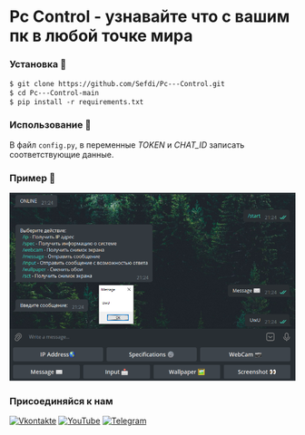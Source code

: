 # Pc Control - узнавайте что с вашим пк в любой точке мира

### Установка 💾
```
$ git clone https://github.com/Sefdi/Pc---Control.git
$ cd Pc---Control-main
$ pip install -r requirements.txt
```

### Использование 🎈
В файл `config.py`, в переменные *TOKEN* и *CHAT_ID* записать соответствующие данные.

### Пример 👀
![Example](https://github.com/Fsoky/BadBot-telegram/blob/master/images/example.png)

### Присоединяйся к нам
[![Vkontakte](https://img.shields.io/badge/Vkontakte-black?style=for-the-badge&logo=VK)](https://vk.com/fsoky)
[![YouTube](https://img.shields.io/badge/YouTube-red?style=for-the-badge&logo=YouTube)](https://youtube.com/c/Фсоки)
[![Telegram](https://img.shields.io/badge/Telegram-blue?style=for-the-badge&logo=Telegram)](https://t.me/fsokycommunity)
